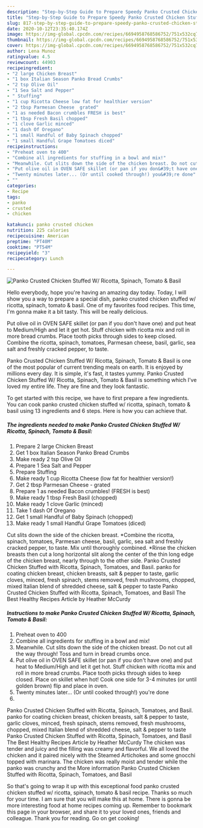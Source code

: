 ```yaml
---
description: "Step-by-Step Guide to Prepare Speedy Panko Crusted Chicken Stuffed W/ Ricotta, Spinach, Tomato &amp;amp; Basil"
title: "Step-by-Step Guide to Prepare Speedy Panko Crusted Chicken Stuffed W/ Ricotta, Spinach, Tomato &amp;amp; Basil"
slug: 817-step-by-step-guide-to-prepare-speedy-panko-crusted-chicken-stuffed-w-ricotta-spinach-tomato-and-amp-basil
date: 2020-10-12T23:35:40.174Z
image: https://img-global.cpcdn.com/recipes/6694958768586752/751x532cq70/panko-crusted-chicken-stuffed-w-ricotta-spinach-tomato-basil-recipe-main-photo.jpg
thumbnail: https://img-global.cpcdn.com/recipes/6694958768586752/751x532cq70/panko-crusted-chicken-stuffed-w-ricotta-spinach-tomato-basil-recipe-main-photo.jpg
cover: https://img-global.cpcdn.com/recipes/6694958768586752/751x532cq70/panko-crusted-chicken-stuffed-w-ricotta-spinach-tomato-basil-recipe-main-photo.jpg
author: Lena Munoz
ratingvalue: 4.5
reviewcount: 44903
recipeingredient:
- "2 large Chicken Breast"
- "1 box Italian Season Panko Bread Crumbs"
- "2 tsp Olive Oil"
- "1 Sea Salt and Pepper"
- " Stuffing"
- "1 cup Ricotta Cheese low fat for healthier version"
- "2 tbsp Parmesan Cheese  grated"
- "1 as needed Bacon crumbles FRESH is best"
- "1 tbsp Fresh Basil chopped"
- "1 clove Garlic minced"
- "1 dash Of Oregano"
- "1 small Handful of Baby Spinach chopped"
- "1 small Handful Grape Tomatoes diced"
recipeinstructions:
- "Preheat oven to 400"
- "Combine all ingredients for stuffing in a bowl and mix!"
- "Meanwhile. Cut slits down the side of the chicken breast. Do not cut all the way through! Toss and turn in bread crumbs once."
- "Put olive oil in OVEN SAFE skillet (or pan if you don&#39;t have one) and put heat to Medium/High and let it get hot. Stuff chicken with ricotta mix and roll in more bread crumbs. Place tooth picks through sides to keep closed. Place on skillet when hot! Cook one side for 3-4 minutes (or until golden brown) flip and place in oven."
- "Twenty minutes later... (Or until cooked through!) you&#39;re done"
- ""
categories:
- Recipe
tags:
- panko
- crusted
- chicken

katakunci: panko crusted chicken 
nutrition: 225 calories
recipecuisine: American
preptime: "PT40M"
cooktime: "PT54M"
recipeyield: "3"
recipecategory: Lunch

---
```



![Panko Crusted Chicken Stuffed W/ Ricotta, Spinach, Tomato &amp; Basil](https://img-global.cpcdn.com/recipes/6694958768586752/751x532cq70/panko-crusted-chicken-stuffed-w-ricotta-spinach-tomato-basil-recipe-main-photo.jpg)

Hello everybody, hope you're having an amazing day today. Today, I will show you a way to prepare a special dish, panko crusted chicken stuffed w/ ricotta, spinach, tomato &amp; basil. One of my favorites food recipes. This time, I'm gonna make it a bit tasty. This will be really delicious.

Put olive oil in OVEN SAFE skillet (or pan if you don&#39;t have one) and put heat to Medium/High and let it get hot. Stuff chicken with ricotta mix and roll in more bread crumbs. Place tooth picks through sides to keep closed. Combine the ricotta, spinach, tomatoes, Parmesan cheese, basil, garlic, sea salt and freshly cracked pepper, to taste.

Panko Crusted Chicken Stuffed W/ Ricotta, Spinach, Tomato &amp; Basil is one of the most popular of current trending meals on earth. It is enjoyed by millions every day. It is simple, it's fast, it tastes yummy. Panko Crusted Chicken Stuffed W/ Ricotta, Spinach, Tomato &amp; Basil is something which I've loved my entire life. They are fine and they look fantastic.


To get started with this recipe, we have to first prepare a few ingredients. You can cook panko crusted chicken stuffed w/ ricotta, spinach, tomato &amp; basil using 13 ingredients and 6 steps. Here is how you can achieve that.

<!--inarticleads1-->

##### The ingredients needed to make Panko Crusted Chicken Stuffed W/ Ricotta, Spinach, Tomato &amp; Basil:

1. Prepare 2 large Chicken Breast
1. Get 1 box Italian Season Panko Bread Crumbs
1. Make ready 2 tsp Olive Oil
1. Prepare 1 Sea Salt and Pepper
1. Prepare  Stuffing
1. Make ready 1 cup Ricotta Cheese (low fat for healthier version!)
1. Get 2 tbsp Parmesan Cheese - grated
1. Prepare 1 as needed Bacon crumbles! (FRESH is best)
1. Make ready 1 tbsp Fresh Basil (chopped)
1. Make ready 1 clove Garlic (minced)
1. Take 1 dash Of Oregano
1. Get 1 small Handful of Baby Spinach (chopped)
1. Make ready 1 small Handful Grape Tomatoes (diced)


Cut slits down the side of the chicken breast. *Combine the ricotta, spinach, tomatoes, Parmesan cheese, basil, garlic, sea salt and freshly cracked pepper, to taste. Mix until thoroughly combined. *Rinse the chicken breasts then cut a long horizontal slit along the center of the thin long edge of the chicken breast, nearly through to the other side. Panko Crusted Chicken Stuffed with Ricotta, Spinach, Tomatoes, and Basil. panko for coating chicken breast, chicken breasts, salt &amp; pepper to taste, garlic cloves, minced, fresh spinach, stems removed, fresh mushrooms, chopped, mixed Italian blend of shredded cheese, salt &amp; pepper to taste Panko Crusted Chicken Stuffed with Ricotta, Spinach, Tomatoes, and Basil The Best Healthy Recipes Article by Heather McCurdy 

<!--inarticleads2-->

##### Instructions to make Panko Crusted Chicken Stuffed W/ Ricotta, Spinach, Tomato &amp; Basil:

1. Preheat oven to 400
1. Combine all ingredients for stuffing in a bowl and mix!
1. Meanwhile. Cut slits down the side of the chicken breast. Do not cut all the way through! Toss and turn in bread crumbs once.
1. Put olive oil in OVEN SAFE skillet (or pan if you don&#39;t have one) and put heat to Medium/High and let it get hot. Stuff chicken with ricotta mix and roll in more bread crumbs. Place tooth picks through sides to keep closed. Place on skillet when hot! Cook one side for 3-4 minutes (or until golden brown) flip and place in oven.
1. Twenty minutes later... (Or until cooked through!) you&#39;re done
1. 


Panko Crusted Chicken Stuffed with Ricotta, Spinach, Tomatoes, and Basil. panko for coating chicken breast, chicken breasts, salt &amp; pepper to taste, garlic cloves, minced, fresh spinach, stems removed, fresh mushrooms, chopped, mixed Italian blend of shredded cheese, salt &amp; pepper to taste Panko Crusted Chicken Stuffed with Ricotta, Spinach, Tomatoes, and Basil The Best Healthy Recipes Article by Heather McCurdy The chicken was tender and juicy and the filling was creamy and flavorful. We all loved the chicken and it paired nicely with the Steamed Artichokes and some gnocchi topped with marinara. The chicken was really moist and tender while the panko was crunchy and the More information Panko Crusted Chicken Stuffed with Ricotta, Spinach, Tomatoes, and Basil 

So that's going to wrap it up with this exceptional food panko crusted chicken stuffed w/ ricotta, spinach, tomato &amp; basil recipe. Thanks so much for your time. I am sure that you will make this at home. There is gonna be more interesting food at home recipes coming up. Remember to bookmark this page in your browser, and share it to your loved ones, friends and colleague. Thank you for reading. Go on get cooking!
